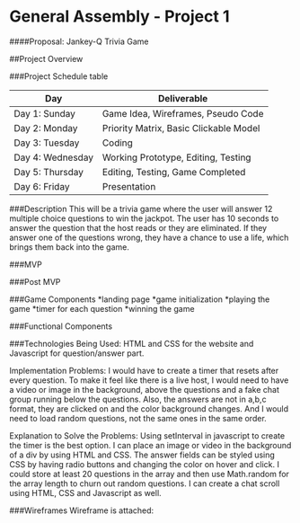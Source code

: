 # General Assembly - Project 1

####Proposal: Jankey-Q Trivia Game

##Project Overview

###Project Schedule table

Day | Deliverable
-----------------|----------------------------------------
Day 1: Sunday    | Game Idea, Wireframes, Pseudo Code
Day 2: Monday    | Priority Matrix, Basic Clickable Model
Day 3: Tuesday   | Coding
Day 4: Wednesday | Working Prototype, Editing, Testing
Day 5: Thursday  | Editing, Testing, Game Completed
Day 6: Friday    | Presentation


###Description
This will be a trivia game where the user will answer 12 multiple choice questions to win the jackpot. The user has 10 seconds to answer the question that the host reads or they are eliminated. If they answer one of the questions wrong, they have a chance to use a life, which brings them back into the game. 

###MVP


###Post MVP


###Game Components
	*landing page
	*game initialization
	*playing the game
	*timer for each question
	*winning the game


###Functional Components

###Technologies Being Used:
HTML and CSS for the website and Javascript for question/answer part.  

Implementation Problems: I would have to create a timer that resets after every question. To make it feel like there is a live host, I would need to have a video or image in the background, above the questions and a fake chat group running below the questions. Also, the answers are not in a,b,c format, they are clicked on and the color background changes. And I would need to load random questions, not the same ones in the same order.

Explanation to Solve the Problems:  Using setInterval in javascript to create the timer is the best option. I can place an image or video in the background of a div by using HTML and CSS.  The answer fields can be styled using CSS by having radio buttons and changing the color on hover and click. I could store at least 20 questions in the array and then use Math.random for the array length to churn out random questions. I can create a chat scroll using HTML, CSS and Javascript as well.

###Wireframes
Wireframe is attached: 
